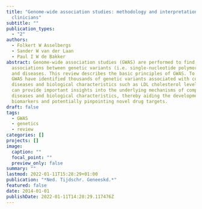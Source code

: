 ```yaml
---
title: "Genome-wide association studies: methodology and interpretation for
  clinicians"
subtitle: ""
publication_types:
  - "2"
authors:
  - Folkert W Asselbergs
  - Sander W van der Laan
  - Paul I W de Bakker
abstract: Genome-wide association studies (GWAS) are performed to find
  associations between genetic variants (i.e. single-nucleotide polymorphisms)
  and diseases. This review describes the basic principles of GWAS. To date,
  GWAS have identified thousands of genetic variants associated with complex
  diseases and biological characteristics such as LDL cholesterol levels. GWAS
  can provide important insights into the underlying mechanisms of complex
  diseases and biological characteristics, thereby aiding the development of
  biomarkers and potentially pinpointing novel drug targets.
draft: false
tags:
  - GWAS
  - genetics
  - review
categories: []
projects: []
image:
  caption: ""
  focal_point: ""
  preview_only: false
summary: ""
lastmod: 2022-01-11T15:28:29+01:00
publication: "*Ned. Tijdschr. Geneeskd.*"
featured: false
date: 2014-01-01
publishDate: 2022-01-11T14:28:29.117476Z
---
```

